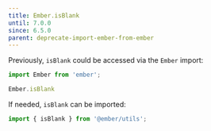 ```yaml
---
title: Ember.isBlank
until: 7.0.0
since: 6.5.0
parent: deprecate-import-ember-from-ember
---
```



Previously, `isBlank` could be accessed via the `Ember` import:
```js
import Ember from 'ember';

Ember.isBlank
```

If needed, `isBlank` can be imported:
```js
import { isBlank } from '@ember/utils';
```
